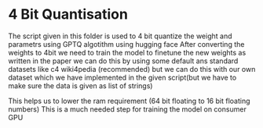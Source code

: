 # 4 Bit Quantisation
The script given in this folder is used to 4 bit quantize the weight and parametrs using GPTQ algotithm using hugging face
After converting the weights to 4bit we need to train the model to finetune the new weights as written in the paper we can do this by using some default ans standard datasets like c4 wiki4pedia (recommended) but we can do this with our own dataset which we have implemented in the given script(but we have to make sure the data is given as list of strings)

This helps us to lower the ram requirement (64 bit floating to 16 bit floating numbers) 
This is a much needed step for training the model on consumer GPU

